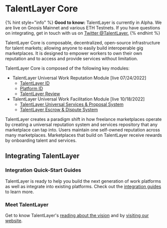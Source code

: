 # TalentLayer Core

{% hint style="info" %}
**Good to know:** TalentLayer is currently in Alpha. We are live on Gnosis Mainnet and various ETH Testnets. If you have questions on integrating, get in touch with us on [Twitter @TalentLayer.](https://twitter.com/TalentLayer)
{% endhint %}

TalentLayer Core is composable, decentralized, open-source infrastructure for talent markets; allowing anyone to easily build interoperable gig marketplaces. It is designed to empower workers to own their own reputation and to access and provide services without limitation.

TalentLayer Core is composed of the following key modules:

* TalentLayer Universal Work Reputation Module \[live 07/24/2022]
  * [TalentLayer ID](elements/what-is-talentlayer-id/)
  * [Platform ID](elements/platformid.md)
  * [TalentLayer Review](elements/reviews-and-reputation.md)
* TalentLayer Universal Work Facilitation Module \[live 10/18/2022]
  * [TalentLayer Universal Services & Proposal System](elements/jobs-and-proposals.md)
  * [TalentLayer Escrow & Dispute System](elements/escrow-and-dispute-system/)

TalentLayer creates a paradigm shift in how freelance marketplaces operate by creating a universal reputation system and services repository that any marketplace can tap into. Users maintain one self-owned reputation across many marketplaces. Marketplaces that build on TalentLayer receive rewards by onboarding talent and services.

## Integrating TalentLayer

### Integration Quick-Start Guides

TalentLayer is ready to help you build the next generation of work platforms as well as integrate into existing platforms. Check out the [integration guides](../quick-start-integration-guide.md) to learn more.

### Meet TalentLayer

Get to know TalentLayer's [reading about the vision](business-case.md) and by [visiting our website](https://www.talentlayer.org/).
